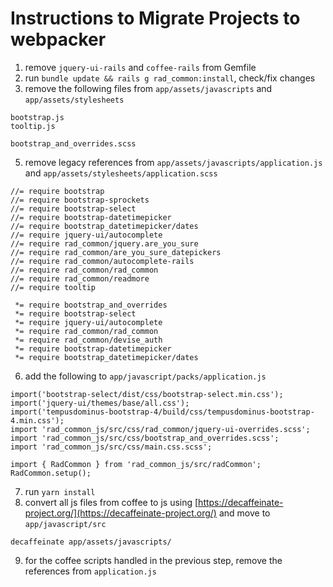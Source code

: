 # Instructions to Migrate Projects to webpacker

1. remove `jquery-ui-rails` and `coffee-rails` from Gemfile
2. run `bundle update && rails g rad_common:install`, check/fix changes
4. remove the following files from `app/assets/javascripts` and `app/assets/stylesheets`
```
bootstrap.js
tooltip.js

bootstrap_and_overrides.scss
```
5. remove legacy references from `app/assets/javascripts/application.js` and `app/assets/stylesheets/application.scss`
```
//= require bootstrap
//= require bootstrap-sprockets
//= require bootstrap-select
//= require bootstrap-datetimepicker
//= require bootstrap_datetimepicker/dates
//= require jquery-ui/autocomplete
//= require rad_common/jquery.are_you_sure
//= require rad_common/are_you_sure_datepickers
//= require rad_common/autocomplete-rails
//= require rad_common/rad_common
//= require rad_common/readmore
//= require tooltip

 *= require bootstrap_and_overrides
 *= require bootstrap-select
 *= require jquery-ui/autocomplete
 *= require rad_common/rad_common
 *= require rad_common/devise_auth
 *= require bootstrap-datetimepicker
 *= require bootstrap_datetimepicker/dates
```

6. add the following to `app/javascript/packs/application.js`
```
import('bootstrap-select/dist/css/bootstrap-select.min.css');
import('jquery-ui/themes/base/all.css');
import('tempusdominus-bootstrap-4/build/css/tempusdominus-bootstrap-4.min.css');
import 'rad_common_js/src/css/rad_common/jquery-ui-overrides.scss';
import 'rad_common_js/src/css/bootstrap_and_overrides.scss';
import 'rad_common_js/src/css/main.css.scss';

import { RadCommon } from 'rad_common_js/src/radCommon';
RadCommon.setup();
```
7. run `yarn install`
8. convert all js files from coffee to js using [https://decaffeinate-project.org/](https://decaffeinate-project.org/) and move to `app/javascript/src`
```
decaffeinate app/assets/javascripts/
```
9. for the coffee scripts handled in the previous step, remove the references from `application.js`
